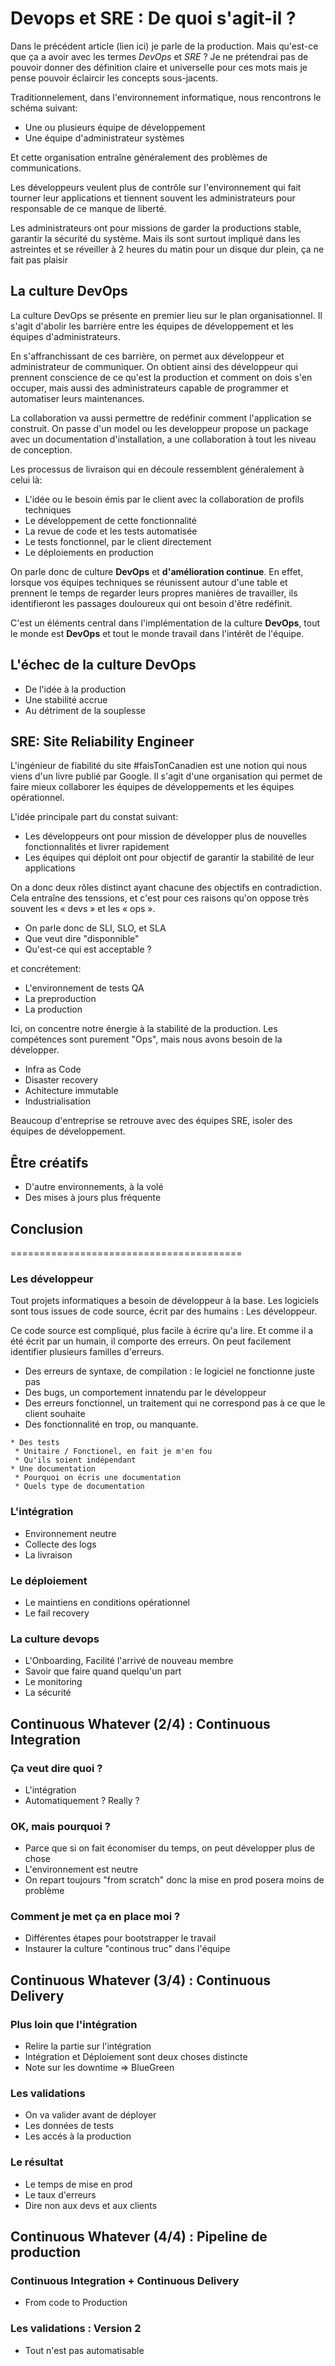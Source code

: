 # Devops et SRE : De quoi s'agit-il ?

Dans le précédent article (lien ici) je parle de la production. Mais qu'est-ce
que ça a avoir avec les termes *DevOps* et *SRE* ? Je ne prétendrai pas de
pouvoir donner des définition claire et universelle pour ces mots mais je pense
pouvoir éclaircir les concepts sous-jacents.

Traditionnelement, dans l'environnement informatique, nous rencontrons le schéma
suivant:

* Une ou plusieurs équipe de développement
* Une équipe d'administrateur systèmes

Et cette organisation entraîne généralement des problèmes de communications.

Les développeurs veulent plus de contrôle sur l'environnement qui fait tourner
leur applications et tiennent souvent les administrateurs pour responsable de ce
manque de liberté.

Les administrateurs ont pour missions de garder la productions stable, garantir
la sécurité du système. Mais ils sont surtout impliqué dans les astreintes et se
réveiller à 2 heures du matin pour un disque dur plein, ça ne fait pas plaisir


## La culture DevOps

La culture DevOps se présente en premier lieu sur le plan organisationnel. Il
s'agit d'abolir les barrière entre les équipes de développement et les équipes
d'administrateurs.

En s'affranchissant de ces barrière, on permet aux développeur et administrateur
de communiquer. On obtient ainsi des développeur qui prennent conscience de ce
qu'est la production et comment on dois s'en occuper, mais aussi des
administrateurs capable de programmer et automatiser leurs maintenances.

La collaboration va aussi permettre de redéfinir comment l'application se
construit. On passe d'un model ou les developpeur propose un package avec un
documentation d'installation, a une collaboration à tout les niveau de
conception.

Les processus de livraison qui en découle ressemblent généralement à celui là:

* L'idée ou le besoin émis par le client avec la collaboration de profils
  techniques
* Le développement de cette fonctionnalité
* La revue de code et les tests automatisée
* Le tests fonctionnel, par le client directement
* Le déploiements en production

On parle donc de culture **DevOps** et **d'amélioration continue**. En effet,
lorsque vos équipes techniques se réunissent autour d'une table et prennent le
temps de regarder leurs propres manières de travailler, ils identifieront les
passages douloureux qui ont besoin d'être redéfinit.

C'est un éléments central dans l'implémentation de la culture **DevOps**, tout
le monde est **DevOps** et tout le monde travail dans l'intérêt de l'équipe.

## L'échec de la culture DevOps

* De l'idée à la production
* Une stabilité accrue
* Au détriment de la souplesse

## SRE: Site Reliability Engineer

L'ingénieur de fiabilité du site #faisTonCanadien est une notion qui nous viens
d'un livre publié par Google. Il s'agit d'une organisation qui permet de faire
mieux collaborer les équipes de développements et les équipes opérationnel.

L'idée principale part du constat suivant:

* Les développeurs ont pour mission de développer plus de nouvelles
  fonctionnalités et livrer rapidement
* Les équipes qui déploit ont pour objectif de garantir la stabilité de leur
  applications

On a donc deux rôles distinct ayant chacune des objectifs en contradiction. Cela
entraîne des tenssions, et c'est pour ces raisons qu'on oppose très souvent les
« devs » et les « ops ».

* On parle donc de SLI, SLO, et SLA
* Que veut dire "disponnible"
* Qu'est-ce qui est acceptable ?

et concrétement:

* L'environnement de tests QA
* La preproduction
* La production

Ici, on concentre notre énergie à la stabilité de la production. Les compétences
sont purement "Ops", mais nous avons besoin de la développer.

* Infra as Code
* Disaster recovery
* Achitecture immutable
* Industrialisation

Beaucoup d'entreprise se retrouve avec des équipes SRE, isoler des équipes de
développement.

## Être créatifs

* D'autre environnements, à la volé
* Des mises à jours plus fréquente

## Conclusion

========================================


### Les développeur

Tout projets informatiques a besoin de développeur à la base. Les logiciels
sont tous issues de code source, écrit par des humains : Les développeur.

Ce code source est compliqué, plus facile à écrire qu'a lire. Et comme il a
été écrit par un humain, il comporte des erreurs. On peut facilement identifier
plusieurs familles d'erreurs.

* Des erreurs de syntaxe, de compilation : le logiciel ne fonctionne juste pas
* Des bugs, un comportement innatendu par le développeur
* Des erreurs fonctionnel, un traitement qui ne correspond pas à ce que le
  client souhaite
* Des fonctionnalité en trop, ou manquante.

```
* Des tests
 * Unitaire / Fonctionel, en fait je m'en fou
 * Qu'ils soient indépendant
* Une documentation
 * Pourquoi on écris une documentation
 * Quels type de documentation
```

### L'intégration
 * Environnement neutre
 * Collecte des logs
 * La livraison
### Le déploiement
 * Le maintiens en conditions opérationnel
 * Le fail recovery
### La culture devops
 * L'Onboarding, Facilité l'arrivé de nouveau membre
 * Savoir que faire quand quelqu'un part
 * Le monitoring
 * La sécurité

## Continuous Whatever (2/4) : Continuous Integration

### Ça veut dire quoi ?
 * L'intégration
 * Automatiquement ? Really ?

### OK, mais pourquoi ?
 * Parce que si on fait économiser du temps, on peut développer plus de chose
 * L'environnement est neutre
 * On repart toujours "from scratch" donc la mise en prod posera moins de problème

### Comment je met ça en place moi ?
 * Différentes étapes pour bootstrapper le travail
 * Instaurer la culture "continous truc" dans l'équipe

## Continuous Whatever (3/4) : Continuous Delivery

### Plus loin que l'intégration
 * Relire la partie sur l'intégration
 * Intégration et Déploiement sont deux choses distincte
 * Note sur les downtime => BlueGreen

### Les validations
 * On va valider avant de déployer
 * Les données de tests
 * Les accés à la production

### Le résultat
 * Le temps de mise en prod
 * Le taux d'erreurs
 * Dire non aux devs et aux clients

## Continuous Whatever (4/4) : Pipeline de production

### Continuous Integration + Continuous Delivery
 * From code to Production

### Les validations : Version 2
 * Tout n'est pas automatisable
